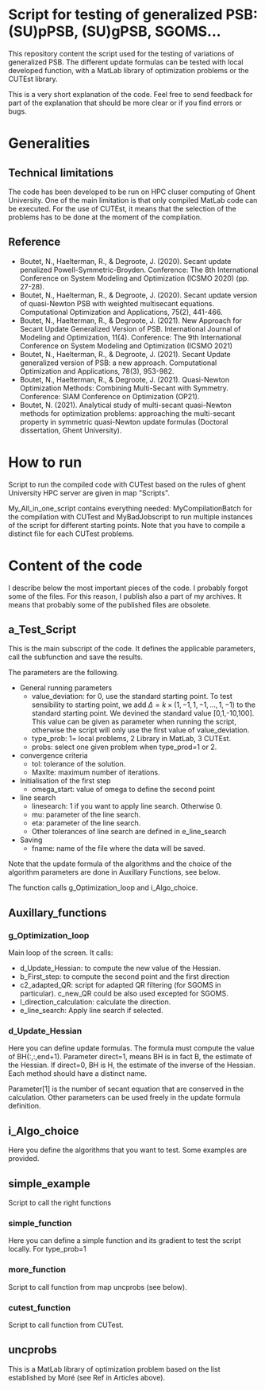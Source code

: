 # Script for testing of generalized PSB: (SU)pPSB, (SU)gPSB, SGOMS...

This repository content the script used for the testing of variations of generalized PSB. The different update formulas can be tested with local developed function, with a MatLab library of optimization problems or the CUTEst library. 

This is a very short explanation of the code. Feel free to send feedback for part of the explanation that should be more clear or if you find errors or bugs.

# Generalities

## Technical limitations

The code has been developed to be run on HPC cluser computing of Ghent University. One of the main limitation is that only compiled MatLab code can be executed. For the use of CUTEst, it means that the selection of the problems has to be done at the moment of the compilation.


## Reference

- Boutet, N., Haelterman, R., & Degroote, J. (2020). Secant update penalized Powell-Symmetric-Broyden. Conference: The 8th International Conference on System Modeling and Optimization (ICSMO 2020) (pp. 27-28).
- Boutet, N., Haelterman, R., & Degroote, J. (2020). Secant update version of quasi-Newton PSB with weighted multisecant equations. Computational Optimization and Applications, 75(2), 441-466.
- Boutet, N., Haelterman, R., & Degroote, J. (2021). New Approach for Secant Update Generalized Version of PSB. International Journal of Modeling and Optimization, 11(4). Conference: The 9th International Conference on System Modeling and Optimization (ICSMO 2021)
- Boutet, N., Haelterman, R., & Degroote, J. (2021). Secant Update generalized version of PSB: a new approach. Computational Optimization and Applications, 78(3), 953-982.
- Boutet, N., Haelterman, R., & Degroote, J. (2021). Quasi-Newton Optimization Methods: Combining Multi-Secant with Symmetry. Conference: SIAM Conference on Optimization (OP21).
- Boutet, N. (2021). Analytical study of multi-secant quasi-Newton methods for optimization problems: approaching the multi-secant property in symmetric quasi-Newton update formulas (Doctoral dissertation, Ghent University).


# How to run

Script to run the compiled code with CUTest based on the rules of ghent University HPC server are given in map "Scripts". 

My_All_in_one_script contains everything needed: MyCompilationBatch for the compilation with CUTest and MyBadJobscript to run multiple instances of the script for different starting points. Note that you have to compile a distinct file for each CUTest problems.

# Content of the code

I describe below the most important pieces of the code. I probably forgot some of the files. For this reason, I publish also a part of my archives. It means that probably some of the published files are obsolete. 

## a_Test_Script

This is the main subscript of the code. It defines the applicable parameters, call the subfunction and save the results.

The parameters are the following. 
- General running parameters
  - value_deviation: for 0, use the standard starting point. To test sensibility to starting point, we add $\Delta=k \times (1,-1,1,-1,\dots,1,-1)$ to the standard starting point. We devined the standard value [0,1,-10,100]. This value can be given as parameter when running the script, otherwise the script will only use the first value of value_deviation. 
  - type_prob: 1= local problems, 2 Library in MatLab, 3 CUTEst.
  - probs: select one given problem when type_prod=1 or 2.
- convergence criteria
  - tol: tolerance of the solution.
  - MaxIte: maximum number of iterations.
- Initialisation of the first step
  - omega_start: value of omega to define the second point
- line search
  - linesearch: 1 if you want to apply line search. Otherwise 0.
  - mu: parameter of the line search.
  - eta: parameter of the line search.
  - Other tolerances of line search are defined in e_line_search
- Saving
  - fname: name of the file where the data will be saved.

Note that the update formula of the algorithms and the choice of the algorithm parameters are done in Auxillary Functions, see below.

The function calls g_Optimization_loop and i_Algo_choice.

## Auxillary_functions

### g_Optimization_loop
Main loop of the screen. It calls: 
- d_Update_Hessian: to compute the new value of the Hessian.
- b_First_step: to compute the second point and the first direction
- c2_adapted_QR: script for adapted QR filtering (for SGOMS in particular). c_new_QR could be also used excepted for SGOMS.
- l_direction_calculation: calculate the direction.
- e_line_search: Apply line search if selected.

### d_Update_Hessian
Here you can define update formulas. The formula must compute the value of BH(:,:,end+1). Parameter direct=1, means BH is in fact B, the estimate of the Hessian. If direct=0, BH is H, the estimate of the inverse of the Hessian. Each method should have a distinct name. 

Parameter[1] is the number of secant equation that are conserved in the calculation. Other parameters can be used freely in the update formula definition.

## i_Algo_choice
Here you define the algorithms that you want to test. Some examples are provided.

## simple_example
Script to call the right functions

### simple_function
Here you can define a simple function and its gradient to test the script locally. For type_prob=1

### more_function
Script to call function from map uncprobs (see below).

### cutest_function
Script to call function from CUTest.

## uncprobs
This is a MatLab library of optimization problem based on the list established by Moré (see Ref in Articles above).

